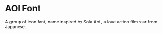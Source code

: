 AOI Font
=========

A group of icon font, name inspired by Sola Aoi , a love action film star from Japanese.